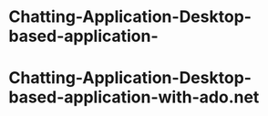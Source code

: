 # Chatting-Application-Desktop-based-application-
# Chatting-Application-Desktop-based-application-with-ado.net
